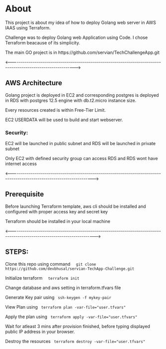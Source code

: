<h1> About </h1>
<p> This project is about my idea of how to deploy Golang web server in AWS IAAS using Terraform. </p>
<p> Challenge was to deploy Golang web Application using Code. I chose Terraform beacause of its simplicity. </p>
<p> The main GO project is in  https://github.com/servian/TechChallengeApp.git </p>

<-------------------------------------------------------------------------------------------------------------->

<h2> AWS Architecture </h2>
<p>  Golang project is deployed in EC2 and corresponding postgres is deployed in RDS with postgres 12.5 engine with db.t2.micro instance size. <p>
<p> Every resources created is within Free-Tier Limit. </p>

<p> EC2 USERDATA will be used to build and start webserver. </p> 

<h3> Security: </h3>
<p> EC2 will be launched in public subnet and RDS will be launched in private subnet </p>
<p> Only EC2 with defined security group can access RDS and RDS wont have internet access </p>


<----------------------------------------------------------------------------------------------------------------------->

<h2> Prerequisite </h2>
<p> Before launching Terraform template, aws cli should be installed and configured with proper access key and secret key </p>
<p> Terraform should be installed in your local machine </p>

<------------------------------------------------------------------------------------------------------------------------>

<h2> STEPS: </h2>

 <p>Clone this repo using command <code>  git clone https://github.com/devbhusal/servian-TechApp-Challenge.git </code></p>
 <p>Initialize terraform          <code>  terraform init</code></p>
 <p>Change database and aws setting in terraform.tfvars file </code></p>
 <p>Generate Key pair using        <code> ssh-keygen -f mykey-pair  </code></p>
 <p>View Plan using                <code> terraform plan -var-file="user.tfvars"  </code></p>
 <p>Apply the plan using           <code> terraform apply -var-file="user.tfvars" </code></p>
 
 <p>Wait for atleast 3 mins after provision finished, before typing displayed public IP address in your browser.</p>
 

 <p>Destroy the resources          <code> terraform destroy -var-file="user.tfvars" </code></p>



